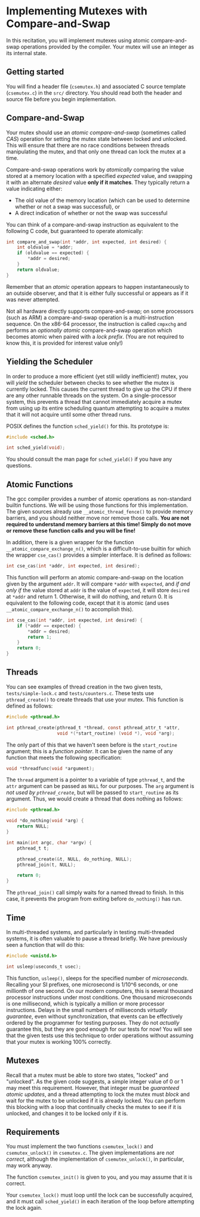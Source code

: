 Implementing Mutexes with Compare-and-Swap
==

In this recitation, you will implement mutexes using atomic
compare-and-swap operations provided by the compiler.  Your mutex will
use an integer as its internal state.

Getting started
--

You will find a header file (`csemutex.h`) and associated C source
template (`csemutex.c`) in the `src/` directory.  You should read  both
the header and source file before you begin implementation.

Compare-and-Swap
--

Your mutex should use an _atomic compare-and-swap_ (sometimes called
_CAS_) operation for setting the mutex state between locked and
unlocked.  This will ensure that there are no race conditions between
threads manipulating the mutex, and that only one thread can lock the
mutex at a time.

Compare-and-swap operations work by _atomically_ comparing the value
stored at a memory location with a specified _expected_ value, and
swapping it with an alternate _desired_ value __only if it matches__.
They typically return a value indicating either:

 * The old value of the memory location (which can be used to determine
   whether or not a swap was successful), or
 * A direct indication of whether or not the swap was successful

You can think of a compare-and-swap instruction as equivalent to the
following C code, but guaranteed to operate atomically:

```C
int compare_and_swap(int *addr, int expected, int desired) {
    int oldvalue = *addr;
    if (oldvalue == expected) {
        *addr = desired;
    }
    return oldvalue;
}
```

Remember that an _atomic_ operation appears to happen instantaneously to
an outside observer, and that it is either fully successful or appears
as if it was never attempted.

Not all hardware directly supports compare-and-swap; on some processors
(such as ARM) a compare-and-swap operation is a multi-instruction
sequence.  On the x86-64 processor, the instruction is called `cmpxchg`
and performs an _optionally atomic_ compare-and-swap operation which
becomes atomic when paired with a _lock prefix_.  (You are not required
to know this, it is provided for interest value only!)

Yielding the Scheduler
--

In order to produce a more efficient (yet still wildly inefficient!)
mutex, you will _yield_ the scheduler between checks to see whether the
mutex is currently locked.  This causes the current thread to give up
the CPU if there are any other runnable threads on the system.  On a
single-processor system, this prevents a thread that cannot immediately
acquire a mutex from using up its entire scheduling quantum attempting
to acquire a mutex that it will not acquire until some other thread
runs.

POSIX defines the function `sched_yield()` for this.  Its prototype is:

```C
#include <sched.h>

int sched_yield(void);
```

You should consult the man page for `sched_yield()` if you have any
questions.

Atomic Functions
--

The gcc compiler provides a number of atomic operations as non-standard
builtin functions.  We will be using those functions for this
implementation.  The given sources already use `__atomic_thread_fence()`
to provide memory barriers, and you should neither move nor remove those
calls.  __You are not required to understand memory barriers at this
time!  Simply do not move or remove these function calls and you will be
fine!__

In addition, there is a given wrapper for the function
`__atomic_compare_exchange_n()`, which is a difficult-to-use builtin for
which the wrapper `cse_cas()` provides a simpler interface.  It is
defined as follows:

```C
int cse_cas(int *addr, int expected, int desired);
```

This function will perform an atomic compare-and-swap on the location
given by the argument `addr`.  It will compare `*addr` with `expected`,
and _if and only if_ the value stored at `addr` is the value of
`expected`, it will store `desired` at `*addr` and return 1.  Otherwise,
it will do nothing, and return 0.  It is equivalent to the following
code, except that it is atomic (and uses `__atomic_compare_exchange_n()`
to accomplish this).

```C
int cse_cas(int *addr, int expected, int desired) {
    if (*addr == expected) {
        *addr = desired;
        return 1;
    }
    return 0;
}
```

Threads
--

You can see examples of thread creation in the two given tests,
`tests/simple-lock.c` and `tests/counters.c`.  These tests use
`pthread_create()` to create threads that use your mutex.  This function
is defined as follows:

```c
#include <pthread.h>

int pthread_create(pthread_t *thread, const pthread_attr_t *attr,
                   void *(*start_routine) (void *), void *arg);
```

The only part of this that we haven't seen before is the `start_routine`
argument; this is a _function pointer_.  It can be given the name of any
function that meets the following specification:

```c
void *threadfunc(void *argument);
```

The `thread` argument is a pointer to a variable of type `pthread_t`,
and the `attr` argument can be passed as `NULL` for our purposes.  The
`arg` argument is _not used by `pthread_create`_, but will be passed to
`start_routine` as its argument.  Thus, we would create a thread that
does nothing as follows:

```c
#include <pthread.h>

void *do_nothing(void *arg) {
    return NULL;
}

int main(int argc, char *argv) {
    pthread_t t;

    pthread_create(&t, NULL, do_nothing, NULL);
    pthread_join(t, NULL);

    return 0;
}
```

The `pthread_join()` call simply waits for a named thread to finish.  In
this case, it prevents the program from exiting before `do_nothing()`
has run.

Time
--

In multi-threaded systems, and particularly in testing multi-threaded
systems, it is often valuable to pause a thread briefly.  We have
previously seen a function that will do this:

```c
#include <unistd.h>

int usleep(useconds_t usec);
```

This function, `usleep()`, sleeps for the specified number of
_microseconds_.  Recalling your SI prefixes, one microsecond is 1/10^6
seconds, or one millionth of one second.  On our modern computers, this
is several thousand processor instructions under most conditions.  One
thousand microseconds is one millisecond, which is typically a million
or more processor instructions.  Delays in the small numbers of
milliseconds _virtually guarantee_, even without synchronization, that
events can be effectively ordered by the programmer for testing
purposes.  They do not _actually_ guarantee this, but they are good
enough for our tests for now!  You will see that the given tests use
this technique to order operations without assuming that your mutex is
working 100% correctly.

Mutexes
--

Recall that a mutex must be able to store two states, "locked" and
"unlocked".  As the given code suggests, a simple integer value of 0 or
1 may meet this requirement.  However, that integer must be _guaranteed
atomic updates_, and a thread attempting to lock the mutex must _block_
and wait for the mutex to be unlocked if it is already locked.  You can
perform this blocking with a loop that continually checks the mutex to
see if it is unlocked, and changes it to be locked only if it is.

Requirements
--

You must implement the two functions `csemutex_lock()` and
`csemutex_unlock()` in `csemutex.c`.  The given implementations are
_not correct_, although the implementation of `csemutex_unlock()`, in
particular, may work anyway.

The function `csemutex_init()` is given to you, and you may assume that
it is correct.

Your `csemutex_lock()` must loop until the lock can be successfully
acquired, and it must call `sched_yield()` in each iteration of the loop
before attempting the lock again.


